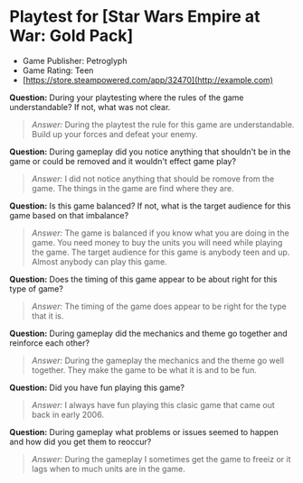 
# Playtest for [Star Wars Empire at War: Gold Pack]

* Game Publisher: Petroglyph
* Game Rating: Teen
* [https://store.steampowered.com/app/32470](http://example.com)

**Question:** During your playtesting where the rules of the game understandable? If not, what was not clear.
> _Answer:_ During the playtest the rule for this game are understandable. Build up your forces and defeat your enemy.

**Question:** During gameplay did you notice anything that shouldn't be in the game or could be removed and it wouldn't effect game play?
> _Answer:_ I did not notice anything that should be romove from the game. The things in the game are find where they are.

**Question:** Is this game balanced? If not, what is the target audience for this game based on that imbalance?
> _Answer:_ The game is balanced if you know what you are doing in the game. You need money to buy the units you will need while playing the game. The target audience for this game is anybody teen and up. Almost anybody can play this game.

**Question:** Does the timing of this game appear to be about right for this type of game?
> _Answer:_ The timing of the game does appear to be right for the type that it is.

**Question:** During gameplay did the mechanics and theme go together and reinforce each other?
> _Answer:_ During the gameplay the mechanics and the theme go well together. They make the game to be what it is and to be fun.

**Question:** Did you have fun playing this game?
> _Answer:_ I always have fun playing this clasic game that came out back in early 2006.

**Question:** During gameplay what problems or issues seemed to happen and how did you get them to reoccur?
> _Answer:_ During the gameplay I sometimes get the game to freeiz or it lags when to much units are in the game.

